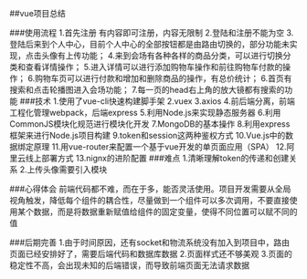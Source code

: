 ##vue项目总结


###使用流程
1.首先注册 有内容即可注册，内容无限制
2.登陆和注册不能为空
3.登陆后来到个人中心，目前个人中心的全部按钮都是由路由切换的，部分功能未实现，点击头像有上传功能；
4.来到会场有各种各样的商品分类，可以进行切换分类和查看详情操作；
5.进入详情可以进行添加购物车操作和前往购物车付款的操作；
6.购物车页可以进行付款和增加和删除商品的操作，有总价统计；
6.首页有搜索和点击轮播图进入会场功能；
7.每一页的head右上角的放大镜都有搜索的功能
###技术
1.使用了vue-cli快速构建脚手架
2.vuex
3.axios
4.前后端分离，前端工程化管理webpack，后端express
5.利用Node.js来实现静态服务器
6.利用CommonJS模块化规范进行模块化开发
7.MongoDB的基本操作
8.利用express框架来进行Node.js项目构建
9.token和session这两种鉴权方式
10.Vue.js中的数据绑定原理
11.用vue-router来配置一个基于vue开发的单页面应用（SPA）
12.阿里云线上部署方式
13.nignx的进阶配置
###难点
1.清晰理解token的传递和创建关系
2.上传头像需要引入模块

###心得体会
前端代码都不难，而在于多，能否灵活使用。项目开发需要从全局视角触发，降低每个组件的耦合性，尽量做到一个组件可以多次调用，不要直接使用某个数据，而是将数据重新赋值给组件的固定变量，使得不同位置可以赋不同的值

###后期完善
1.由于时间原因，还有socket和物流系统没有加入到项目中，路由页面已经安排好了，需要后端代码和数据库数据
2.页面样式还不够美观
3.页面的稳定性不高，会出现未知的后端错误，而导致前端页面无法请求数据
